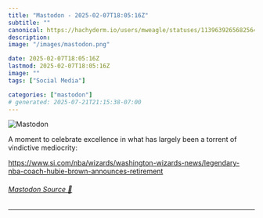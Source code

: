 ```yaml
---
title: "Mastodon - 2025-02-07T18:05:16Z"
subtitle: ""
canonical: https://hachyderm.io/users/mweagle/statuses/113963926568256482
description:
image: "/images/mastodon.png"

date: 2025-02-07T18:05:16Z
lastmod: 2025-02-07T18:05:16Z
image: ""
tags: ["Social Media"]

categories: ["mastodon"]
# generated: 2025-07-21T21:15:38-07:00
---
```

![Mastodon](/images/mastodon.png)

<p>A moment to celebrate excellence in what has largely been a torrent of vindictive mediocrity:</p><p><a href="https://www.si.com/nba/wizards/washington-wizards-news/legendary-nba-coach-hubie-brown-announces-retirement" target="_blank" rel="nofollow noopener noreferrer" translate="no"><span class="invisible">https://www.</span><span class="ellipsis">si.com/nba/wizards/washington-</span><span class="invisible">wizards-news/legendary-nba-coach-hubie-brown-announces-retirement</span></a></p>


###### [Mastodon Source 🐘](https://hachyderm.io/@mweagle/113963926568256482)

___
